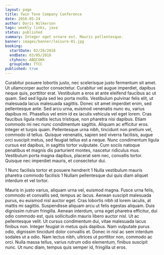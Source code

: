 ```yaml
---
layout: page
title: Twin Tone Company Conference
date: 2016-05-24
author: Doris Wilkerson
tags: weekly links, java
status: published
summary: Integer eget ornare est. Mauris pellentesque.
banner: images/banner/leisure-01.jpg
booking:
  startDate: 02/28/2018
  endDate: 03/05/2018
  ctyhocn: ABQCOHX
  groupCode: TTCC
published: true
---
```

Curabitur posuere lobortis justo, nec scelerisque justo fermentum sit amet. Ut ullamcorper auctor consectetur. Curabitur vel augue imperdiet, dapibus neque quis, porttitor erat. Vestibulum a eros at ante eleifend faucibus ac ut quam. Sed sed ligula sed leo porta mollis. Vestibulum pulvinar felis elit, ut malesuada lacus malesuada sagittis. Donec sit amet imperdiet enim, sed pellentesque ante.
Sed arcu urna, euismod venenatis nunc eu, varius dapibus mi. Phasellus vel enim id ex iaculis vehicula vel eget lorem. Cras faucibus ligula mattis lectus tristique, non pharetra nisi dapibus. Etiam commodo mi nec nunc condimentum sagittis. Aliquam ac efficitur eros. Integer et turpis quam. Pellentesque urna nibh, tincidunt non pretium vel, commodo id tellus. Quisque venenatis, sapien sed viverra facilisis, augue orci suscipit metus, sed feugiat tellus est a neque. Nunc condimentum ligula cursus est dapibus, in sagittis tortor vulputate. Cum sociis natoque penatibus et magnis dis parturient montes, nascetur ridiculus mus. Vestibulum porta magna dapibus, placerat sem nec, convallis tortor. Quisque nec imperdiet mauris, et consectetur dui.

1 Nunc facilisis tortor et posuere hendrerit
1 Nulla vestibulum mauris pharetra commodo facilisis
1 Nullam pellentesque dui quis diam aliquet interdum et vel tortor.

Mauris in justo varius, aliquam urna vel, euismod magna. Fusce urna felis, commodo et convallis sed, tempus ac lacus. Aenean suscipit malesuada purus, eu euismod nisl auctor eget. Cras lobortis nibh id lorem iaculis, at mattis mi sagittis. Suspendisse aliquam arcu ut felis egestas aliquam. Duis dignissim rutrum fringilla. Aenean interdum, urna eget pharetra efficitur, dui odio commodo est, quis sollicitudin mauris libero auctor nisl. Ut ac pellentesque velit. Ut cursus condimentum dui, vitae malesuada lacus finibus non. Integer feugiat in metus quis dapibus. Nam vulputate purus odio, dignissim tincidunt dolor convallis et. Donec in nisl ac sem interdum sodales ut a odio. Nam lectus nibh, ultrices ut porttitor non, commodo ac orci. Nulla massa tellus, varius rutrum odio elementum, finibus suscipit nunc. Ut nunc diam, tempus quis semper id, fringilla ut eros.
